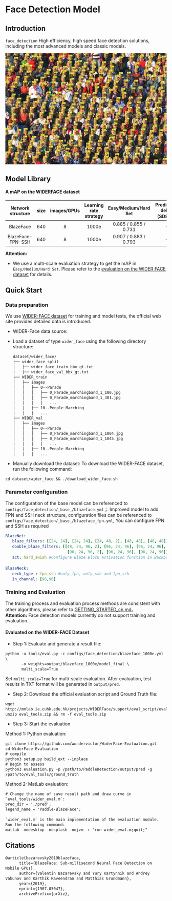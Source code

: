 # Face Detection Model

## Introduction
`face_detection` High efficiency, high speed face detection solutions, including the most advanced models and classic models.

![](../../docs/images/12_Group_Group_12_Group_Group_12_935.jpg)

## Model Library

#### A mAP on the WIDERFACE dataset

| Network structure | size | images/GPUs | Learning rate strategy | Easy/Medium/Hard Set  | Prediction delay（SD855）| Model size(MB) | Download | Configuration File |
|:------------:|:--------:|:----:|:-------:|:-------:|:---------:|:----------:|:---------:|:--------:|
| BlazeFace  | 640  |    8    | 1000e     | 0.885 / 0.855 / 0.731 | - | 0.472 |[link](https://paddledet.bj.bcebos.com/models/blazeface_1000e.pdparams) | [Configuration File](https://github.com/PaddlePaddle/PaddleDetection/tree/release/2.3/configs/face_detection/blazeface_1000e.yml) |
| BlazeFace-FPN-SSH  | 640  |    8    | 1000e     | 0.907 / 0.883 / 0.793 | - | 0.479 |[link](https://paddledet.bj.bcebos.com/models/blazeface_fpn_ssh_1000e.pdparams) | [Configuration File](https://github.com/PaddlePaddle/PaddleDetection/tree/release/2.3/configs/face_detection/blazeface_fpn_ssh_1000e.yml) |

**Attention:**  
- We use a multi-scale evaluation strategy to get the mAP in `Easy/Medium/Hard Set`. Please refer to the [evaluation on the WIDER FACE dataset](#Evaluated-on-the-WIDER-FACE-Dataset) for details.

## Quick Start

### Data preparation
We use [WIDER-FACE dataset](http://shuoyang1213.me/WIDERFACE/) for training and model tests, the official web site provides detailed data is introduced.
- WIDER-Face data source:  
- Load a dataset of type `wider_face` using the following directory structure:
  ```
  dataset/wider_face/
  ├── wider_face_split
  │   ├── wider_face_train_bbx_gt.txt
  │   ├── wider_face_val_bbx_gt.txt
  ├── WIDER_train
  │   ├── images
  │   │   ├── 0--Parade
  │   │   │   ├── 0_Parade_marchingband_1_100.jpg
  │   │   │   ├── 0_Parade_marchingband_1_381.jpg
  │   │   │   │   ...
  │   │   ├── 10--People_Marching
  │   │   │   ...
  ├── WIDER_val
  │   ├── images
  │   │   ├── 0--Parade
  │   │   │   ├── 0_Parade_marchingband_1_1004.jpg
  │   │   │   ├── 0_Parade_marchingband_1_1045.jpg
  │   │   │   │   ...
  │   │   ├── 10--People_Marching
  │   │   │   ...
  ```

- Manually download the dataset:
To download the WIDER-FACE dataset, run the following command:
```
cd dataset/wider_face && ./download_wider_face.sh
```

### Parameter configuration
The configuration of the base model can be referenced to `configs/face_detection/_base_/blazeface.yml`；
Improved model to add FPN and SSH neck structure, configuration files can be referenced to `configs/face_detection/_base_/blazeface_fpn.yml`, You can configure FPN and SSH as required
```yaml
BlazeNet:
   blaze_filters: [[24, 24], [24, 24], [24, 48, 2], [48, 48], [48, 48]]
   double_blaze_filters: [[48, 24, 96, 2], [96, 24, 96], [96, 24, 96],
                           [96, 24, 96, 2], [96, 24, 96], [96, 24, 96]]
   act: hard_swish #Configure Blaze Block activation function in Backbone. The basic model is Relu. hard_swish is needed to add FPN and SSH

BlazeNeck:
   neck_type : fpn_ssh #only_fpn, only_ssh and fpn_ssh
   in_channel: [96,96]
```



### Training and Evaluation
The training process and evaluation process methods are consistent with other algorithms, please refer to [GETTING_STARTED_cn.md](../../docs/tutorials/GETTING_STARTED_cn.md)。  
**Attention:** Face detection models currently do not support training and evaluation.

#### Evaluated on the WIDER-FACE Dataset
- Step 1: Evaluate and generate a result file:
```shell
python -u tools/eval.py -c configs/face_detection/blazeface_1000e.yml \
       -o weights=output/blazeface_1000e/model_final \
       multi_scale=True
```
Set `multi_scale=True` for multi-scale evaluation. After evaluation, test results in TXT format will be generated in `output/pred`.

- Step 2: Download the official evaluation script and Ground Truth file:
```
wget http://mmlab.ie.cuhk.edu.hk/projects/WIDERFace/support/eval_script/eval_tools.zip
unzip eval_tools.zip && rm -f eval_tools.zip
```

- Step 3: Start the evaluation

Method 1: Python evaluation:
```
git clone https://github.com/wondervictor/WiderFace-Evaluation.git
cd WiderFace-Evaluation
# compile
python3 setup.py build_ext --inplace
# Begin to assess
python3 evaluation.py -p /path/to/PaddleDetection/output/pred -g /path/to/eval_tools/ground_truth
```

Method 2: MatLab evaluation:
```
# Change the name of save result path and draw curve in `eval_tools/wider_eval.m`:
pred_dir = './pred';  
legend_name = 'Paddle-BlazeFace';

`wider_eval.m` is the main implementation of the evaluation module. Run the following command:
matlab -nodesktop -nosplash -nojvm -r "run wider_eval.m;quit;"
```


## Citations

```
@article{bazarevsky2019blazeface,
      title={BlazeFace: Sub-millisecond Neural Face Detection on Mobile GPUs},
      author={Valentin Bazarevsky and Yury Kartynnik and Andrey Vakunov and Karthik Raveendran and Matthias Grundmann},
      year={2019},
      eprint={1907.05047},
      archivePrefix={arXiv},
```
